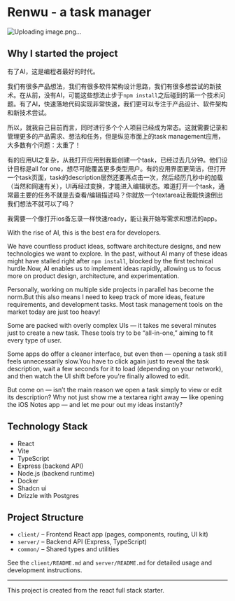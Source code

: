 # Renwu - a task manager

![Uploading image.png…]()

## Why I started the project

有了AI，这是编程者最好的时代。

我们有很多产品想法，我们有很多软件架构设计思路，我们有很多想尝试的新技术。在从前，没有AI，可能这些想法止步于`npm install`之后碰到的第一个技术问题。有了AI，快速落地代码实现非常快速，我们更可以专注于产品设计、软件架构和新技术尝试。 

所以，就我自己目前而言，同时进行多个个人项目已经成为常态。这就需要记录和管理更多的产品需求、想法和任务，但是纵览市面上的task management应用，大多数有个问题：太重了！ 

有的应用UI之复杂，从我打开应用到我能创建一个task，已经过去几分钟。他们设计目标是all for one，想尽可能覆盖更多类型用户。有的应用界面更简洁，但打开一个task页面，task的description居然还要再点击一次，然后经历几秒中的加载（当然和网速有关），UI再经过变换，才能进入编辑状态。难道打开一个task，通常最主要的任务不就是去查看/编辑描述吗？你就放一个textarea让我能快速倒出我们想法不就可以了吗？ 

我需要一个像打开ios备忘录一样快速ready，能让我开始写需求和想法的app。

With the rise of AI, this is the best era for developers.   

We have countless product ideas, software architecture designs, and new technologies we want to explore. In the past, without AI many of these ideas might have stalled right after `npm install`, blocked by the first technical hurdle.Now, AI enables us to implement ideas rapidly, allowing us to focus more on product design, architecture, and experimentation.    

Personally, working on multiple side projects in parallel has become the norm.But this also means I need to keep track of more ideas, feature requirements, and development tasks.
Most task management tools on the market today are just too heavy!   

Some are packed with overly complex UIs — it takes me several minutes just to create a new task. These tools try to be “all-in-one,” aiming to fit every type of user.  

Some apps do offer a cleaner interface, but even then — opening a task still feels unnecessarily slow.You have to click again just to reveal the task description, wait a few seconds for it to load (depending on your network), and then watch the UI shift before you're finally allowed to edit. 

But come on — isn’t the main reason we open a task simply to view or edit its description?
Why not just show me a textarea right away — like opening the iOS Notes app — and let me pour out my ideas instantly?   

## Technology Stack

- React
- Vite
- TypeScript
- Express (backend API)
- Node.js (backend runtime)
- Docker
- Shadcn ui
- Drizzle with Postgres

## Project Structure

- `client/` – Frontend React app (pages, components, routing, UI kit)
- `server/` – Backend API (Express, TypeScript)
- `common/` – Shared types and utilities

See the `client/README.md` and `server/README.md` for detailed usage and development instructions.

---

This project is created from the react full stack starter.

